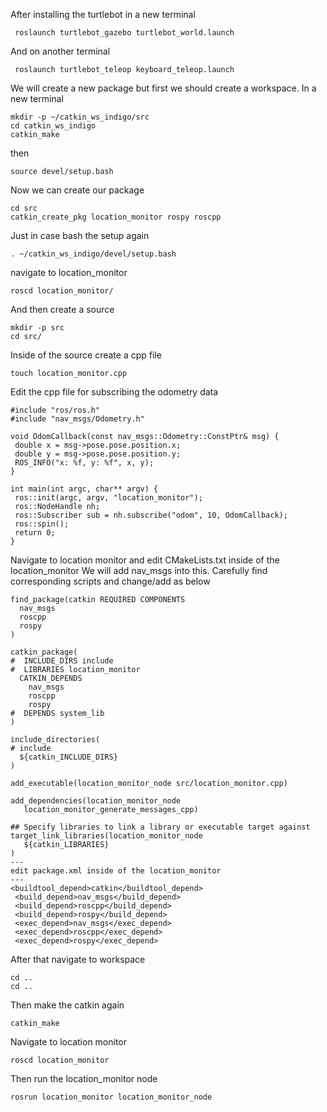 After installing the turtlebot in a new terminal
```
 roslaunch turtlebot_gazebo turtlebot_world.launch
```
And on another terminal
```
 roslaunch turtlebot_teleop keyboard_teleop.launch
```
We will create a new package but first we should create a workspace. In a new terminal
```
mkdir -p ~/catkin_ws_indigo/src
cd catkin_ws_indigo
catkin_make
```
then
```
source devel/setup.bash
```
Now we can create our package
```
cd src
catkin_create_pkg location_monitor rospy roscpp
```
Just in case bash the setup again
```
. ~/catkin_ws_indigo/devel/setup.bash
```
navigate to location_monitor
```
roscd location_monitor/
```
And then create a source
```
mkdir -p src
cd src/
```
Inside of the source create a cpp file
```
touch location_monitor.cpp
```
Edit the cpp file for subscribing the odometry data

```
#include "ros/ros.h"
#include "nav_msgs/Odometry.h"

void OdomCallback(const nav_msgs::Odometry::ConstPtr& msg) {
 double x = msg->pose.pose.position.x;
 double y = msg->pose.pose.position.y;
 ROS_INFO("x: %f, y: %f", x, y);
}

int main(int argc, char** argv) {
 ros::init(argc, argv, "location_monitor");
 ros::NodeHandle nh;
 ros::Subscriber sub = nh.subscribe("odom", 10, OdomCallback);
 ros::spin();
 return 0;
}
```
Navigate to location monitor and edit CMakeLists.txt inside of the location_monitor
We will add nav_msgs into this. Carefully find corresponding scripts and change/add as below
```
find_package(catkin REQUIRED COMPONENTS
  nav_msgs
  roscpp
  rospy
)

catkin_package(
#  INCLUDE_DIRS include
#  LIBRARIES location_monitor
  CATKIN_DEPENDS
	nav_msgs
	roscpp
	rospy
#  DEPENDS system_lib
)

include_directories(
# include
  ${catkin_INCLUDE_DIRS}
)

add_executable(location_monitor_node src/location_monitor.cpp)

add_dependencies(location_monitor_node
   location_monitor_generate_messages_cpp)

## Specify libraries to link a library or executable target against
target_link_libraries(location_monitor_node
   ${catkin_LIBRARIES}
)
---
edit package.xml inside of the location_monitor
---
<buildtool_depend>catkin</buildtool_depend>
 <build_depend>nav_msgs</build_depend>
 <build_depend>roscpp</build_depend>
 <build_depend>rospy</build_depend>
 <exec_depend>nav_msgs</exec_depend>
 <exec_depend>roscpp</exec_depend>
 <exec_depend>rospy</exec_depend>
```
After that navigate to workspace
```
cd ..
cd ..
```
Then make the catkin again
```
catkin_make
```
Navigate to location monitor
```
roscd location_monitor
```
Then run the location_monitor node
```
rosrun location_monitor location_monitor_node
```
